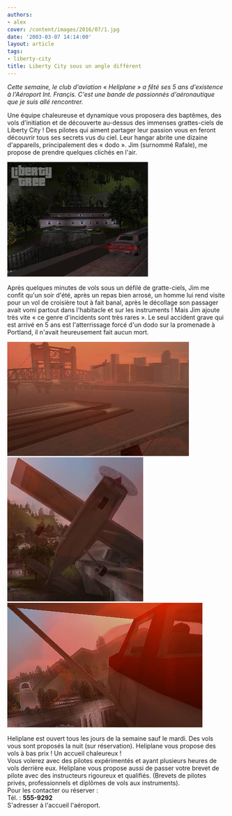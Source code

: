 ```yaml
---
authors:
- alex
cover: /content/images/2016/07/1.jpg
date: '2003-03-07 14:14:00'
layout: article
tags:
- liberty-city
title: Liberty City sous un angle différent
---
```



_Cette semaine, le club d'aviation « Heliplane » a fêté ses 5 ans d'existence à l'Aéroport Int. Françis. C'est une bande de passionnés d'aéronautique que je suis allé rencontrer._

Une équipe chaleureuse et dynamique vous proposera des baptêmes, des vols d'initiation et de découverte au-dessus des immenses grattes-ciels de Liberty City ! Des pilotes qui aiment partager leur passion vous en feront découvrir tous ses secrets vus du ciel. Leur hangar abrite une dizaine d'appareils, principalement des « dodo ». Jim (surnommé Rafale), me propose de prendre quelques clichés en l'air.

![](/content/images/2016/07/1.jpg)

Après quelques minutes de vols sous un défilé de gratte-ciels, Jim me confit qu'un soir d'été, après un repas bien arrosé, un homme lui rend visite pour un vol de croisière tout à fait banal, après le décollage son passager avait vomi partout dans l'habitacle et sur les instruments ! Mais Jim ajoute très vite « ce genre d'incidents sont très rares ». Le seul accident grave qui est arrivé en 5 ans est l'atterrissage forcé d'un dodo sur la promenade à Portland, il n'avait heureusement fait aucun mort.

![](/content/images/2016/07/2.jpg)
![](/content/images/2016/07/3.jpg)
![](/content/images/2016/07/4.jpg)

Heliplane est ouvert tous les jours de la semaine sauf le mardi. Des vols vous sont proposés la nuit (sur réservation). Heliplane vous propose des vols à bas prix ! Un accueil chaleureux !  
Vous volerez avec des pilotes expérimentés et ayant plusieurs heures de vols derrière eux. Heliplane vous propose aussi de passer votre brevet de pilote avec des instructeurs rigoureux et qualifiés. (Brevets de pilotes privés, professionnels et diplômes de vols aux instruments).  
Pour les contacter ou réserver :  
Tél. : **555-9292**  
S'adresser à l'accueil l'aéroport.